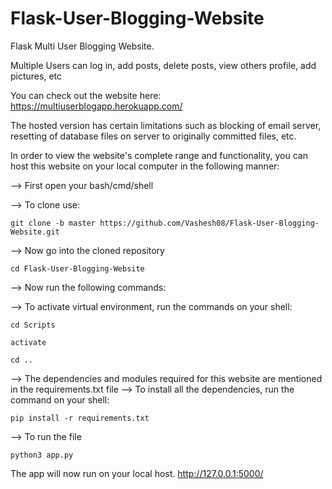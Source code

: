 # Flask-User-Blogging-Website
Flask Multi User Blogging Website.

Multiple Users can log in, add posts, delete posts, view others profile, add pictures, etc

You can check out the website here: 
https://multiuserblogapp.herokuapp.com/

The hosted version has certain limitations such as blocking of email server, resetting of database files on server to originally committed files, etc.

In order to view the website's complete range and functionality, you can host this website on your local computer in the following manner:

--> First open your bash/cmd/shell

--> To clone use:
```
git clone -b master https://github.com/Vashesh08/Flask-User-Blogging-Website.git
```

--> Now go into the cloned repository 
```
cd Flask-User-Blogging-Website
```

--> Now run the following commands:

--> To activate virtual environment, run the commands on your shell:
```
cd Scripts
```
```
activate
```
```
cd ..
```

--> The dependencies and modules required for this website are mentioned in the requirements.txt file
--> To install all the dependencies, run the command on your shell:
```
pip install -r requirements.txt
```

--> To run the file 
```
python3 app.py
```

The app will now run on your local host. 
http://127.0.0.1:5000/
